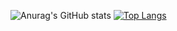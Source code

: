 ![Anurag's GitHub stats](https://github-readme-stats.vercel.app/api?username=forgiobombi&show_icons=true&theme=radical) [![Top Langs](https://github-readme-stats.vercel.app/api/top-langs/?username=forgiobombi&layout=compact)](https://github.com/anuraghazra/github-readme-stats)
